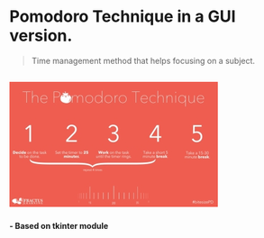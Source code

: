 # Pomodoro Technique in a GUI version.

> Time management method that helps focusing on a subject.

![pomodoro](./assets/images/pomodoro_image.jpg)
---
#### - Based on tkinter module
